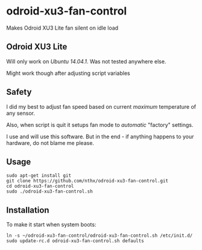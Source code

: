 # odroid-xu3-fan-control
Makes Odroid XU3 Lite fan silent on idle load

## Odroid XU3 Lite

Will only work on *Ubuntu 14.04.1*. Was not tested anywhere else. 

Might work though after adjusting script variables

## Safety

I did my best to adjust fan speed based on current *maximum* temperature of any sensor.

Also, when script is quit it setups fan mode to *automatic* "factory" settings.

I use and will use this software. But in the end - if anything happens to your hardware, do not blame me please.

## Usage

    sudo apt-get install git
    git clone https://github.com/nthx/odroid-xu3-fan-control.git
    cd odroid-xu3-fan-control
    sudo ./odroid-xu3-fan-control.sh
    

## Installation

To make it start when system boots:

    ln -s ~/odroid-xu3-fan-control/odroid-xu3-fan-control.sh /etc/init.d/
    sudo update-rc.d odroid-xu3-fan-control.sh defaults
